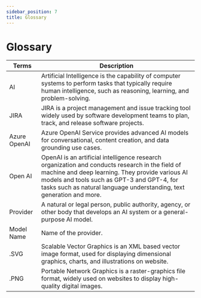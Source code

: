 ```yaml
---
sidebar_position: 7
title: Glossary
---
```


# Glossary

| Terms | Description | 
| --- | --- |
| AI | Artificial Intelligence is the capability of computer systems to perform tasks that typically require human intelligence, such as reasoning, learning, and problem-solving.| 
| JIRA | JIRA is a project management and issue tracking tool widely used by software development teams to plan, track, and release software projects. |
| Azure OpenAI | Azure OpenAI Service provides advanced AI models for conversational, content creation, and data grounding use cases. | 
| Open AI | OpenAI is an artificial intelligence research organization and conducts research in the field of machine and deep learning. They provide various AI models and tools such as GPT-3 and GPT-4, for tasks such as natural language understanding, text generation and more. | 
| Provider | A natural or legal person, public authority, agency, or other body that develops an AI system or a general-purpose AI model.	 | 
| Model Name | Name of the provider. | 
| .SVG  | Scalable Vector Graphics is an XML based vector image format, used for displaying dimensional graphics, charts, and illustrations on website. |
|.PNG  | Portable Network Graphics is a raster-graphics file format, widely used on websites to display high-quality digital images. |
 

